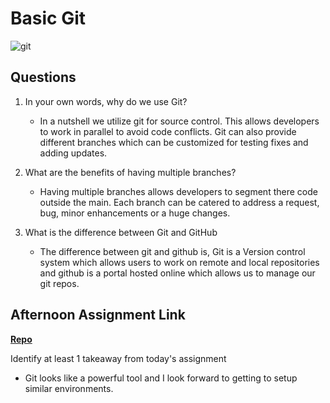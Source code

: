 # Basic Git

![git](https://git-scm.com/images/branching-illustration@2x.png)

>  
## Questions

1. In your own words, why do we use Git?

   - In a nutshell we utilize git for source control. This allows developers to work in parallel to avoid code conflicts. Git can also provide different branches which can be customized for testing fixes and adding updates.

2. What are the benefits of having multiple branches?
   - Having multiple branches allows developers to segment there code outside the main. Each branch can be catered to address a request, bug, minor enhancements or a huge changes.
3. What is the difference between Git and GitHub
   - The difference between git and github is, Git is a Version control system which allows users to work on remote and local repositories and github is a portal hosted online which allows us to manage our git repos.

## Afternoon Assignment Link

**[Repo](https://github.com/gp3r3z/fs-journal)**

Identify at least 1 takeaway from today's assignment

- Git looks like a powerful tool and I look forward to getting to setup similar environments.
